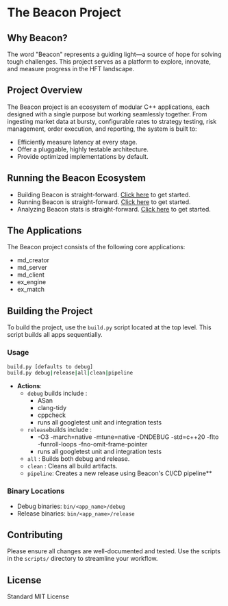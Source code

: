 # The Beacon Project

## Why Beacon?
The word "Beacon" represents a guiding light—a source of hope for solving tough challenges. This project serves as a platform to explore, innovate, and measure progress in the HFT landscape.

## Project Overview
The Beacon project is an ecosystem of modular C++ applications, each designed with a single purpose but working seamlessly together. From ingesting market data at bursty, configurable rates to strategy testing, risk management, order execution, and reporting, the system is built to:
- Efficiently measure latency at every stage.
- Offer a pluggable, highly testable architecture.
- Provide optimized implementations by default.

## Running the Beacon Ecosystem
- Building Beacon is straight-forward. <a href="docs/wiki/build_process.md">Click here</a> to get started.
- Running Beacon is straight-forward. <a href="docs/wiki/build_process.md">Click here</a> to get started.
- Analyzing Beacon stats is straight-forward. <a href="docs/wiki/build_process.md">Click here</a> to get started.

## The Applications

The Beacon project consists of the following core applications:
- md_creator
- md_server
- md_client
- ex_engine
- ex_match

## Building the Project
To build the project, use the `build.py` script located at the top level. This script builds all apps sequentially.

### Usage
```bash
build.py [defaults to debug]
build.py debug|release|all|clean|pipeline
```
- **Actions**:
  - `debug` builds include :
    - ASan
    - clang-tidy
    - cppcheck
    - runs all googletest unit and integration tests
  - `release`builds include :
    - -O3 -march=native -mtune=native -DNDEBUG -std=c++20 -flto -funroll-loops -fno-omit-frame-pointer
    - runs all googletest unit and integration tests
  - `all`    : Builds both debug and release.
  - `clean`  : Cleans all build artifacts.
  - `pipeline`: Creates a new release using Beacon's CI/CD pipeline**

### Binary Locations
- Debug binaries: `bin/<app_name>/debug`
- Release binaries: `bin/<app_name>/release`

## Contributing
Please ensure all changes are well-documented and tested. Use the scripts in the `scripts/` directory to streamline your workflow.

## License
Standard MIT License
